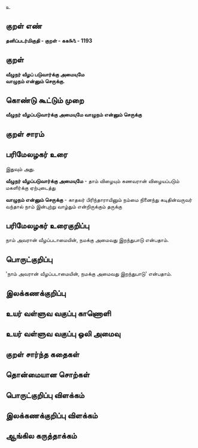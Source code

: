 உ

## குறள் எண் 

**தனிப்படர்மிகுதி - குறள் - கக௯௩ - 1193**

## குறள் 

**வீழுநர் வீழப் படுவார்க்கு அமையுமே  
வாழுநம் என்னும் செருக்கு.** 

## கொண்டு கூட்டும் முறை

**வீழுநர் வீழப்படுவார்க்கு அமையுமே வாழுநம் என்னும் செருக்கு**

## குறள் சாரம் 


## பரிமேலழகர் உரை

இதுவும் அது. 

**வீழுநர் வீழப்படுவார்க்கு அமையுமே** - தாம் விழையும் கணவரான் விழையப்படும் மகளிர்க்கு ஏற்புடைத்து  

**வாழுநம் என்னும் செருக்கு** - காதலர் பிரிந்தாராயினும் நம்மை நினைந்து கடிதின்வருவர் வந்தால் நாம் இன்புற்று வாழ்தும் என்றிருக்கும் தருக்கு

## பரிமேலழகர் உரைகுறிப்பு   

நாம் அவரான் வீழப்படாமையின், நமக்கு அமைவது இறந்துபாடு என்பதாம்.

## பொருட்குறிப்பு 

'நாம் அவரான் வீழப்படாமையின், நமக்கு அமைவது இறந்துபாடு' என்பதாம்.

## இலக்கணக்குறிப்பு  


## உயர் வள்ளுவ வகுப்பு காணொளி


## உயர் வள்ளுவ வகுப்பு ஒலி அமைவு 

 
## குறள் சார்ந்த கதைகள் 


## தொன்மையான சொற்கள்


## பொருட்குறிப்பு விளக்கம்


## இலக்கணக்குறிப்பு விளக்கம்


## ஆங்கில கருத்தாக்கம் 


